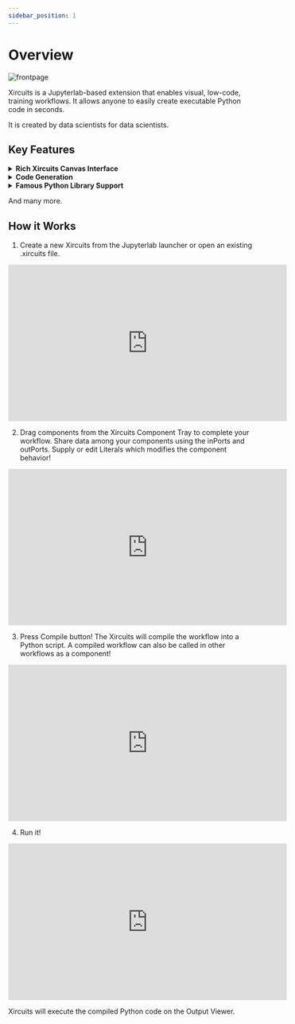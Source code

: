 ```yaml
---
sidebar_position: 1
---
```


# Overview


![frontpage](/img/docs/xircuits-frontpage.gif)

Xircuits is a Jupyterlab-based extension that enables visual, low-code, training workflows. It allows anyone to easily create executable Python code in seconds.

It is created by data scientists for data scientists. 

## Key Features

<details>
  <summary><b>Rich Xircuits Canvas Interface</b></summary>
  <br></br>
  <p align="center">Unreal Engine-like Chain Component Interface<br></br>

  ![](/img/docs/interface-chain.gif)

  </p>

  <p align="center">Custom Nodes and Ports<br></br>

  ![](/img/docs/interface-custom-ports.gif)

  </p>
  
  <p align="center">Smart Link and Type Check Logic<br></br>

  ![](/img/docs/interface-smart-link.gif)

  </p>
  
  <p align="center">Component Tooltips<br></br>

  ![](/img/docs/interface-tooltips.gif)

  </p>
</details>

<details>
  <summary><b>Code Generation</b></summary>

  Xircuits generates executable Python scripts from the canvas. As they're very customizable, you can perform DevOps automation like actions. Consider this Xircuits workflow which trains an mnist classifier.
  
  ![codegen-argument](/img/docs/codegen-argument.gif)

  You can run the code generated Python script in Xircuits, but you can also take the same script to train 3 types of models in one go using bash script:

    TrainModel.py --epoch 5 --model "resnet50"
    TrainModel.py --epoch 5 --model "vgg16"
    TrainModel.py --epoch 5 --model "mobilenet"

</details>

<details>
<summary><b>Famous Python Library Support</b></summary>
Xircuits is built on top of the shoulders of giants. Perform ML and DL using Tensorflow or Pytorch, accelerate your big data processing via Spark, or perform autoML using Pycaret. We're constantly updating our Xircuits library, so stay tuned for more!

Didn't find what you're looking for? Creating Xircuits components is very easy! If it's in Python - it can be made into a component. Your creativity is the limit, create components that are easily extendable!

</details>

And many more.

## How it Works
1. Create a new Xircuits from the Jupyterlab launcher or open an existing .xircuits file.

<div className="iframe-container">
    <iframe width="560" height="315" src="https://www.youtube.com/embed/ONlBHT5OSbo?si=phd92Yy-B3f6CFyn" title="YouTube video player" frameborder="0" allow="accelerometer; autoplay; clipboard-write; encrypted-media; gyroscope; picture-in-picture; web-share" referrerpolicy="strict-origin-when-cross-origin" fullscreen allow="fullscreen;"></iframe>
</div>

2. Drag components from the Xircuits Component Tray to complete your workflow. Share data among your components using the inPorts and outPorts. Supply or edit Literals which modifies the component behavior!

<div className="iframe-container">
    <iframe width="560" height="315" src="https://www.youtube.com/embed/rPtulYp9rCo?si=ffK3RrUSeL3CScpq" title="YouTube video player" frameborder="0" allow="accelerometer; autoplay; clipboard-write; encrypted-media; gyroscope; picture-in-picture; web-share" referrerpolicy="strict-origin-when-cross-origin" fullscreen allow="fullscreen;"></iframe>
</div>

3. Press Compile button! The Xircuits will compile the workflow into a Python script. A compiled workflow can also be called in other workflows as a component!

<div className="iframe-container">
    <iframe width="560" height="315" src="https://www.youtube.com/embed/xoZY4jeGSy4?si=GvSvM5t486b2BV32" title="YouTube video player" frameborder="0" allow="accelerometer; autoplay; clipboard-write; encrypted-media; gyroscope; picture-in-picture; web-share" referrerpolicy="strict-origin-when-cross-origin" fullscreen allow="fullscreen;"></iframe>
</div>

4. Run it!

<div className="iframe-container">
    <iframe width="560" height="315" src="https://www.youtube.com/embed/uxHlnOwKYv0?si=8SpzxK7KrNOlukOZ" title="YouTube video player" frameborder="0" allow="accelerometer; autoplay; clipboard-write; encrypted-media; gyroscope; picture-in-picture; web-share" referrerpolicy="strict-origin-when-cross-origin" fullscreen allow="fullscreen;"></iframe>
</div>

Xircuits will execute the compiled Python code on the Output Viewer.  